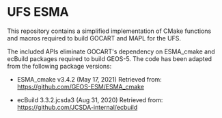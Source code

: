 # UFS ESMA

This repository contains a simplified implementation of CMake
functions and macros required to build GOCART and MAPL for the UFS.

The included APIs eliminate GOCART's dependency on ESMA_cmake
and ecBuild packages required to build GEOS-5. The code has
been adapted from the following package versions:

 - ESMA_cmake v3.4.2 (May 17, 2021)
   Retrieved from: https://github.com/GEOS-ESM/ESMA_cmake

 - ecBuild 3.3.2.jcsda3 (Aug 31, 2020)
   Retrieved from: https://github.com/JCSDA-internal/ecbuild
